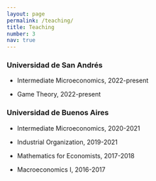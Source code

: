 ```yaml
---
layout: page
permalink: /teaching/
title: Teaching
number: 3
nav: true
---
```


### Universidad de San Andrés

* Intermediate Microeconomics, 2022-present

* Game Theory, 2022-present


### Universidad de Buenos Aires

* Intermediate Microeconomics, 2020-2021

* Industrial Organization, 2019-2021

* Mathematics for Economists, 2017-2018

* Macroeconomics I, 2016-2017